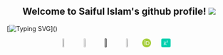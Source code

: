 <h2 align="center">
  Welcome to Saiful Islam's github profile!
  <img src="https://media.giphy.com/media/hvRJCLFzcasrR4ia7z/giphy.gif" width="40">
</h2>

[![Typing SVG](https://readme-typing-svg.demolab.com?font=console&size=24&duration=3000&pause=500&color=15F797&center=true&vCenter=true&width=1000&height=30&lines=Software+Engineer+(Web+%26+Machine+Learning).;Research+Enthusiast.;)]()

<!-- Social icons section -->
<p align="center">
  <a href="https://www.facebook.com/Islam.Saiful03/"><img src="https://cdn.jsdelivr.net/gh/devicons/devicon/icons/facebook/facebook-plain.svg" width="4%" height="4%"/></a>
  &#8287;&#8287;&#8287;&#8287;&#8287;
  <a href="https://www.linkedin.com/in/saiful-islam03/"><img src="https://cdn.jsdelivr.net/gh/devicons/devicon/icons/linkedin/linkedin-original.svg" width="4%" height="4%"/></a>
  &#8287;&#8287;&#8287;&#8287;&#8287;
  <a href=""><img src="https://cdn.jsdelivr.net/gh/devicons/devicon/icons/wordpress/wordpress-plain.svg" width="4%" height="4%"/></a>
  &#8287;&#8287;&#8287;&#8287;&#8287;
  <a href="mailto:islam.saiful03@outlook.com"><img src="https://www.vectorlogo.zone/logos/gmail/gmail-tile.svg" width="4%" height="4%"/></a>&#8287;&#8287;&#8287;&#8287;&#8287;
  <a href="https://orcid.org/my-orcid?orcid=0000-0001-8782-0279"><img src="https://github.com/edent/SuperTinyIcons/blob/master/images/svg/orcid.svg" width="4%" height="90%"/></a>&#8287;&#8287;&#8287;&#8287;&#8287;
  <a href="https://www.researchgate.net/profile/Saiful-Islam-164"><img src="https://github.com/edent/SuperTinyIcons/blob/master/images/svg/researchgate.svg" width="4%" height="90%"/></a>&#8287;&#8287;&#8287;&#8287;&#8287;
</p>
